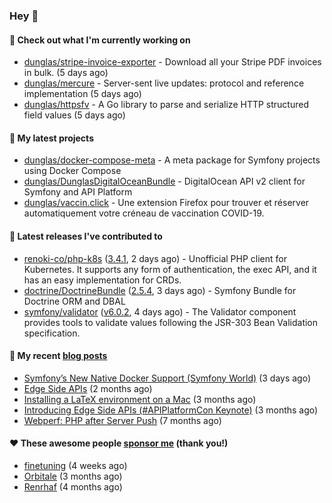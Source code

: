 ### Hey 👋

#### 👷 Check out what I'm currently working on

- [dunglas/stripe-invoice-exporter](https://github.com/dunglas/stripe-invoice-exporter) - Download all your Stripe PDF invoices in bulk. (5 days ago)
- [dunglas/mercure](https://github.com/dunglas/mercure) - Server-sent live updates: protocol and reference implementation (5 days ago)
- [dunglas/httpsfv](https://github.com/dunglas/httpsfv) - A Go library to parse and serialize HTTP structured field values (5 days ago)

#### 🌱 My latest projects

- [dunglas/docker-compose-meta](https://github.com/dunglas/docker-compose-meta) - A meta package for Symfony projects using Docker Compose
- [dunglas/DunglasDigitalOceanBundle](https://github.com/dunglas/DunglasDigitalOceanBundle) - DigitalOcean API v2 client for Symfony and API Platform
- [dunglas/vaccin.click](https://github.com/dunglas/vaccin.click) - Une extension Firefox pour trouver et réserver automatiquement votre créneau de vaccination COVID-19.

#### 🔭 Latest releases I've contributed to

- [renoki-co/php-k8s](https://github.com/renoki-co/php-k8s) ([3.4.1](https://github.com/renoki-co/php-k8s/releases/tag/3.4.1), 2 days ago) - Unofficial PHP client for Kubernetes. It supports any form of authentication, the exec API, and it has an easy implementation for CRDs.
- [doctrine/DoctrineBundle](https://github.com/doctrine/DoctrineBundle) ([2.5.4](https://github.com/doctrine/DoctrineBundle/releases/tag/2.5.4), 3 days ago) - Symfony Bundle for Doctrine ORM and DBAL
- [symfony/validator](https://github.com/symfony/validator) ([v6.0.2](https://github.com/symfony/validator/releases/tag/v6.0.2), 4 days ago) - The Validator component provides tools to validate values following the JSR-303 Bean Validation specification.

#### 📜 My recent [blog posts](https://dunglas.fr)

- [Symfony’s New Native Docker Support (Symfony World)](https://dunglas.fr/2021/12/symfonys-new-native-docker-support-symfony-world/) (3 days ago)
- [Edge Side APIs](https://dunglas.fr/2021/10/edge-side-apis/) (2 months ago)
- [Installing a LaTeX environment on a Mac](https://dunglas.fr/2021/09/installing-a-latex-environment-on-a-mac/) (3 months ago)
- [Introducing Edge Side APIs (#APIPlatformCon Keynote)](https://dunglas.fr/2021/09/introducing-edge-side-apis-apiplatformcon-keynote/) (3 months ago)
- [Webperf: PHP after Server Push](https://dunglas.fr/2021/05/webperf-php-after-server-push/) (7 months ago)

#### ❤️ These awesome people [sponsor me](https://github.com/sponsors/dunglas) (thank you!)

- [finetuning](https://github.com/finetuning) (4 weeks ago)
- [Orbitale](https://github.com/Orbitale) (3 months ago)
- [Renrhaf](https://github.com/Renrhaf) (4 months ago)
